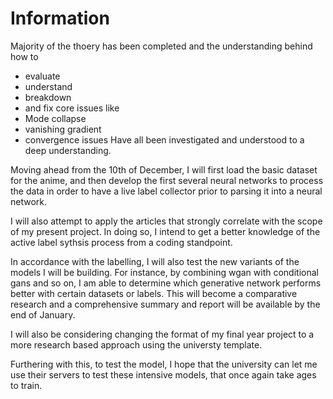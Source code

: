 
# Information

Majority of the thoery has been completed and the understanding behind how to

- evaluate
- understand
- breakdown
- and fix core issues like
- Mode collapse
- vanishing gradient
- convergence issues
Have all been investigated and understood to a deep understanding.

Moving ahead from the 10th of December, I will first load the basic dataset for the anime, and then develop the first several neural networks to process the data in order to have a live label collector prior to parsing it into a neural network.

I will also attempt to apply the articles that strongly correlate with the scope of my present project.
In doing so, I intend to get a better knowledge of the active label sythsis process from a coding standpoint.

In accordance with the labelling, I will also test the new variants of the models I will be building.
For instance, by combining wgan with conditional gans and so on, I am able to determine which generative network performs better with certain datasets or labels.
This will become a comparative research and a comprehensive summary and report will be available by the end of January.

I will also be considering changing the format of my final year project to a more research based approach using the universty template.

Furthering with this, to test the model, I hope that the university can let me use their servers to test these intensive models, that once again take ages to train.
